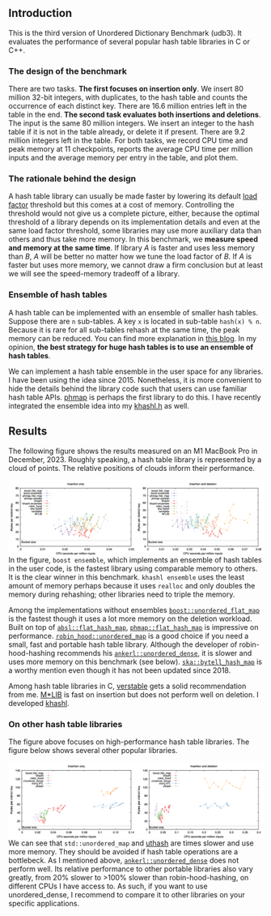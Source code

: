 ## Introduction

This is the third version of Unordered Dictionary Benchmark (udb3). It
evaluates the performance of several popular hash table libraries in C or C++.

### The design of the benchmark

There are two tasks. **The first focuses on insertion only**. We insert 80
million 32-bit integers, with duplicates, to the hash table and counts the
occurrence of each distinct key. There are 16.6 million entries left in the
table in the end. **The second task evaluates both insertions and deletions**.
The input is the same 80 million integers. We insert an integer to the hash
table if it is not in the table already, or delete it if present. There are 9.2
million integers left in the table. For both tasks, we record CPU time and peak
memory at 11 checkpoints, reports the average CPU time per million inputs and
the average memory per entry in the table, and plot them.

### The rationale behind the design

A hash table library can usually be made faster by lowering its default [load
factor][lf] threshold but this comes at a cost of memory. Controlling the
threshold would not give us a complete picture, either, because the optimal
threshold of a library depends on its implementation details and even at the
same load factor threshold, some libraries may use more auxiliary data than
others and thus take more memory. In this benchmark, we **measure speed and
memory at the same time**. If library *A* is faster and uses less memory than
*B*, *A* will be better no matter how we tune the load factor of *B*. If *A* is
faster but uses more memory, we cannot draw a firm conclusion but at least we
will see the speed-memory tradeoff of a library.

### Ensemble of hash tables

A hash table can be implemented with an ensemble of smaller hash tables.
Suppose there are `n` sub-tables. A key `x` is located in sub-table `hash(x) %
n`. Because it is rare for all sub-tables rehash at the same time, the peak
memory can be reduced. You can find more explanation in [this blog][ensemble].
In my opinion, **the best strategy for huge hash tables is to use an ensemble
of hash tables**.

We can implement a hash table ensemble in the user space for any libraries. I
have been using the idea since 2015. Nonetheless, it is more convenient to
hide the details behind the library code such that users can use familiar hash
table APIs. [phmap][phmap] is perhaps the first library to do this. I have
recently integrated the ensemble idea into my [khashl.h][khashl] as well.

## Results

The following figure shows the results measured on an M1 MacBook Pro in
December, 2023. Roughly speaking, a hash table library is represented by a
cloud of points. The relative positions of clouds inform their performance.

<img align="left" src="__logs/231216-M1.png"/>

In the figure, `boost ensemble`, which implements an ensemble of hash tables in
the user code, is the fastest library using comparable memory to others. It is
the clear winner in this benchmark. `khashl ensemble` uses the least amount of
memory perhaps because it uses `realloc` and only doubles the memory during
rehashing; other libraries need to triple the memory.

Among the implementations without ensembles
[`boost::unordered_flat_map`][boost] is the fastest though it uses a lot more
memory on the deletion workload. Built on top of [`absl::flat_hash_map`][absl],
[`phmap::flat_hash_map`][phmap] is impressive on performance.
[`robin_hood::unordered_map`][rh] is a good choice if you need a small, fast and
portable hash table library. Although the developer of robin-hood-hashing
recommends his [`ankerl::unordered_dense`][ud], it is slower and uses more
memory on this benchmark (see below). [`ska::bytell_hash_map`][ska] is a worthy
mention even though it has not been updated since 2018.

Among hash table libraries in C, [verstable][vt] gets a solid recommendation
from me. [M\*LIB][mlib] is fast on insertion but does not perform well on
deletion. I developed [khashl][khashl].

### On other hash table libraries

The figure above focuses on high-performance hash table libraries. The figure
below shows several other popular libraries.

<img align="left" src="__logs/231216-M1a.png"/>

We can see that `std::unordered_map` and [uthash][uthash] are times slower and
use more memory. They should be avoided if hash table operations are a
bottlebeck. As I mentioned above, [`ankerl::unordered_dense`][ud] does not
perform well. Its relative performance to other portable libraries also vary
greatly, from 20% slower to >100% slower than robin-hood-hashing, on different
CPUs I have access to. As such, if you want to use unordered\_dense, I
recommend to compare it to other libraries on your specific applications.

[lf]: https://en.wikipedia.org/wiki/Hash_table#Load_factor
[ensemble]: https://greg7mdp.github.io/parallel-hashmap/
[phmap]: https://github.com/greg7mdp/parallel-hashmap
[khashl]: https://github.com/attractivechaos/klib/blob/master/khashl.h
[boost]: http://bannalia.blogspot.com/2022/11/inside-boostunorderedflatmap.html
[absl]: https://abseil.io/docs/cpp/guides/container
[rh]: https://github.com/martinus/robin-hood-hashing
[ud]: https://github.com/martinus/unordered_dense
[ska]: https://github.com/skarupke/flat_hash_map
[vt]: https://github.com/JacksonAllan/Verstable
[mlib]: https://github.com/P-p-H-d/mlib
[uthash]: https://troydhanson.github.io/uthash/
